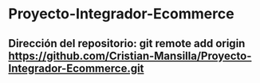 # Proyecto-Integrador-Ecommerce

## Dirección del repositorio: git remote add origin https://github.com/Cristian-Mansilla/Proyecto-Integrador-Ecommerce.git
